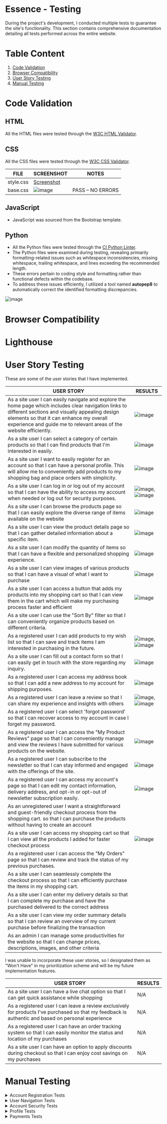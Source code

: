 # Essence - Testing

During the project's development, I conducted multiple tests to guarantee the site's functionality. This section contains comprehensive documentation detailing all tests performed across the entire website.

# Table Content
1. [Code Validation](#code-validation)
2. [Browser Compatibility](#browser-compatibility)
3. [User Story Testing](#user-story-testing)
4. [Manual Testing](#manual-testing)

# Code Validation

## HTML

All the HTML files were tested through the [W3C HTML Validator](https://validator.w3.org/). 


## CSS

All the CSS files were tested through the [W3C CSS Validator](https://jigsaw.w3.org/css-validator/#validate_by_input). 

| FILE      | SCREENSHOT | NOTES            |
|-----------|------------|------------------|
| style.css | [Screenshot](link_to_screenshot) |  |
| base.css  | ![image](https://github.com/Rafz9Abz9/Essence/assets/126483536/0726b086-2370-4e3d-93b6-05f00db281c2)|  PASS – NO ERRORS |


## JavaScript

- JavaScript was sourced from the Bootstrap template.

## Python

- All the Python files were tested through the [CI Python Linter](https://pep8ci.herokuapp.com/).
- The Python files were examined during testing, revealing primarily formatting-related issues such as whitespace inconsistencies, missing whitespace, trailing whitespace, and lines exceeding the recommended length.
- These errors pertain to coding style and formatting rather than functional defects within the codebase.
- To address these issues efficiently, I utilized a tool named **autopep8** to automatically correct the identified formatting discrepancies.

![image](https://github.com/Rafz9Abz9/Essence/assets/126483536/12e6f3d6-f149-447b-ab6f-ae4b5081b779)


# Browser Compatibility


# Lighthouse


# User Story Testing

These are some of the user stories that I have implemented.

| USER STORY                                                                                                   | RESULTS |
|--------------------------------------------------------------------------------------------------------------|---------|
| As a site user I can easily navigate and explore the home page which includes clear navigation links to different sections and visually appealing design elements so that it can enhance my overall experience and guide me to relevant areas of the website efficiently. |    ![image](https://github.com/Rafz9Abz9/Essence/assets/126483536/9fdcc0bb-fe81-4dcd-bf69-299a5d767ccf)|
| As a site user I can select a category of certain products so that I can find products that I'm interested in easily. |    ![image](https://github.com/Rafz9Abz9/Essence/assets/126483536/e620b84c-2bca-4f51-8897-75620130abd6)|
| As a site user I want to easily register for an account so that I can have a personal profile. This will allow me to conveniently add products to my shopping bag and place orders with simplicity. |  ![image](https://github.com/Rafz9Abz9/Essence/assets/126483536/0424d256-8e56-49bc-bb74-0179d360d125)|
| As a site user I can log in or log out of my account so that I can have the ability to access my account when needed or log out for security purposes. |   ![image](https://github.com/Rafz9Abz9/Essence/assets/126483536/90f53c93-55e3-41c3-9e3a-0322b0d8b82b), ![image](https://github.com/Rafz9Abz9/Essence/assets/126483536/c8c6b178-0fcb-4521-a901-01ba12255760)|
| As a site user I can browse the products page so that I can easily explore the diverse range of items available on the website | ![image](https://github.com/Rafz9Abz9/Essence/assets/126483536/fb877daa-b6d9-485a-ad7f-60c6fcf44ca4)|
| As a site user I can view the product details page so that I can gather detailed information about a specific item. |     ![image](https://github.com/Rafz9Abz9/Essence/assets/126483536/a4135de6-cd77-4531-b428-c12e2fcd6f22)|
| As a site user I can modify the quantity of items so that I can have a flexible and personalized shopping experience. |    ![image](https://github.com/Rafz9Abz9/Essence/assets/126483536/405633b1-1cdb-4e05-bac5-37ec69fcf3d9)|
| As a site user I can view images of various products so that I can have a visual of what I want to purchase |   ![image](https://github.com/Rafz9Abz9/Essence/assets/126483536/f512ec9c-0814-4e38-8b80-976269e7ac4d)|
| As a site user I can access a button that adds my products into my shopping cart so that I can view them in the cart which will make my purchasing process faster and efficient |    ![image](https://github.com/Rafz9Abz9/Essence/assets/126483536/77d5075e-905d-4c3f-a8f6-bec9371e9a28)|
| As a site user I can use the "Sort By" filter so that I can conveniently organize products based on different criteria. |         |
| As a registered user I can add products to my wish list so that I can save and track items I am interested in purchasing in the future. |    ![image](https://github.com/Rafz9Abz9/Essence/assets/126483536/f51233f8-0245-4229-9ca6-7caf32a1498c), ![image](https://github.com/Rafz9Abz9/Essence/assets/126483536/72bc1b77-6fdf-4e23-a733-5a9a81d1de59)|
| As a site user I can fill out a contact form so that I can easily get in touch with the store regarding my inquiry. |   ![image](https://github.com/Rafz9Abz9/Essence/assets/126483536/f2360cec-2882-4f1d-8ba6-a1a614590a42)|
| As a registered user I can access my address book so that I can add a new address to my account for shipping purposes. |    ![image](https://github.com/Rafz9Abz9/Essence/assets/126483536/1b5b6f8b-bb7d-4af5-a054-812f7d10eba7)|
| As a registered user I can leave a review so that I can share my experience and insights with others |   ![image](https://github.com/Rafz9Abz9/Essence/assets/126483536/aa3a0718-82f7-479a-92b9-aa5a53ab254a), ![image](https://github.com/Rafz9Abz9/Essence/assets/126483536/1e7f76bc-37cb-4047-b1bd-72e54517e4a4)|
| As a registered user I can select 'forgot password' so that I can recover access to my account in case I forget my password. |         |
| As a registered user I can access the "My Product Reviews" page so that I can conveniently manage and view the reviews I have submitted for various products on the website. |    ![image](https://github.com/Rafz9Abz9/Essence/assets/126483536/19171f47-65fe-4c5f-af44-4b4407bc6e89)|
| As a registered user I can subscribe to the newsletter so that I can stay informed and engaged with the offerings of the site. |   ![image](https://github.com/Rafz9Abz9/Essence/assets/126483536/e94373c6-d0d6-4242-a278-7098ab6eeed8)|
| As a registered user I can access my account's page so that I can edit my contact information, delivery address, and opt-in or opt-out of newsletter subscription easily. |  ![image](https://github.com/Rafz9Abz9/Essence/assets/126483536/076de158-778f-413c-8ebc-b6d21a4885bb)|
| As an unregistered user I want a straightforward and guest-friendly checkout process from the shopping cart. so that I can purchase the products without having to create an account |         |
| As a site user I can access my shopping cart so that I can view all the products I added for faster checkout process |    ![image](https://github.com/Rafz9Abz9/Essence/assets/126483536/08eae49b-d1d9-4517-9673-9f6c1dabcc0e)|
| As a registered user I can access the "My Orders" page so that I can review and track the status of my previous purchases. |         |
| As a site user I can seamlessly complete the checkout process so that I can efficiently purchase the items in my shopping cart. |         |
| As a site user I can enter my delivery details so that I can complete my purchase and have the purchased delivered to the correct address |         |
| As a site user I can view my order summary details so that I can review an overview of my current purchase before finalizing the transaction |         |
| As an admin I can manage some productivities for the website so that I can change prices, descriptions, images, and other criteria |         |


I was unable to incorporate these user stories, so I designated them as "Won't Have" in my prioritization scheme and will be my future implementation features.

| USER STORY                                                                     | RESULTS |
|--------------------------------------------------------------------------------|---------|
| As a site user I can have a live chat option so that I can get quick assistance while shopping | N/A |
| As a registered user I can leave a review exclusively for products I've purchased so that my feedback is authentic and based on personal experience | N/A |
| As a registered user I can have an order tracking system so that I can easily monitor the status and location of my purchases | N/A |
| As a site user I can have an option to apply discounts during checkout so that I can enjoy cost savings on my purchases | N/A |



# Manual Testing

<details>

<summary>Account Registration Tests</summary>

| Test                               | Result |
|------------------------------------|--------|
| User can create an account        | Pass   |
| Verified User can log into account| Pass   |
| User can log out of account       | Pass   |
| User is notified of logging in to account | Pass |
| User is notified of logging out of account| Pass |
| User receives email verification email| Fail   |

</details>

<details>

<summary>User Navigation Tests</summary>

| Test                                                   | Result |
|--------------------------------------------------------|--------|
| User can navigate to product                          | Pass   |
| User can access product details                       | Pass   |
| User can add a product to cart                        | Pass   |
| User can navigate back to products                    | Pass   |
| User can add additional products to cart              | Pass   |
| User can add multiple quantities of a product         | Pass   |
| User can navigate to cart                             | Pass   |
| Logged in User can navigate to the profile section of accounts | Pass |
| User can access their saved address information      | Pass   |
| User can access past orders                           | Pass   |
| User can access the contact page and form             | Pass   |
| All links on footer open to correct pages             | Pass   |
| All links on Heading Navigation open to correct option| Pass   |


</details>

<details>

<summary>Account Security Tests</summary>

| Test                                               | Result |
|----------------------------------------------------|--------|
| Unregistered user cannot access profile page      | Pass   |
| Registered user can access profile page           | Pass   |
| All users can access the contact form page       | Pass   |
| Unregistered user cannot leave a review on products | Pass |
| Registered user can leave a review on products   | Pass   |
| Unregistered user cannot add products to wishlist | Pass   |
| Registered user can add products to wishlist     | Pass   |

</details>

<details>

<summary>Profile Tests</summary>

| Test                                                   | Result |
|--------------------------------------------------------|--------|
| Unregistered user cannot access profile page           | Pass   |
| Registered user can access profile page                | Pass   |
| Registered user can see their details on the accounts information page | Pass |
| Registered user can update their first name            | Pass   |
| Registered user can update their last name             | Pass   |
| Registered user can update their email                 | Pass   |
| Registered user can navigate to their shipping information | Pass   |
| Registered user can update street address              | Pass   |
| Registered user can update city                        | Pass   |
| Registered user can update state/province              | Pass   |
| Registered user can update postcode                    | Pass   |
| Registered user can update country                     | Pass   |
| Registered user can subscribe to newsletter            | Pass   |
| Registered user can unsubscribe newsletter            | Pass   |

</details>

<details>

<summary>Payments Tests</summary>



</details>


